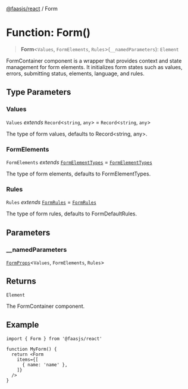 [@faasjs/react](../README.md) / Form

# Function: Form()

> **Form**\<`Values`, `FormElements`, `Rules`\>(`__namedParameters`): `Element`

FormContainer component is a wrapper that provides context and state management for form elements.
It initializes form states such as values, errors, submitting status, elements, language, and rules.

## Type Parameters

### Values

`Values` *extends* `Record`\<`string`, `any`\> = `Record`\<`string`, `any`\>

The type of form values, defaults to Record<string, any>.

### FormElements

`FormElements` *extends* [`FormElementTypes`](../type-aliases/FormElementTypes.md) = [`FormElementTypes`](../type-aliases/FormElementTypes.md)

The type of form elements, defaults to FormElementTypes.

### Rules

`Rules` *extends* [`FormRules`](../type-aliases/FormRules.md) = [`FormRules`](../type-aliases/FormRules.md)

The type of form rules, defaults to FormDefaultRules.

## Parameters

### \_\_namedParameters

[`FormProps`](../type-aliases/FormProps.md)\<`Values`, `FormElements`, `Rules`\>

## Returns

`Element`

The FormContainer component.

## Example

```tsx
import { Form } from '@faasjs/react'

function MyForm() {
  return <Form
    items={[
      { name: 'name' },
    ]}
  />
}
```
